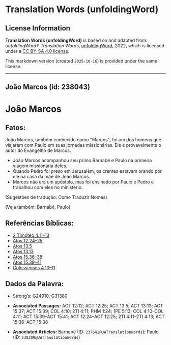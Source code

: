 # Translation Words (unfoldingWord)

## License Information

**Translation Words (unfoldingWord)** is based on and adapted from: _unfoldingWord® Translation Words_, [unfoldingWord](https://unfoldingword.org/utw), 2022, which is licensed under a [CC BY-SA 4.0 license](https://creativecommons.org/licenses/by-sa/4.0/legalcode.en).

This markdown version (created `2025-10-16`) is provided under the same license.



--------------------------------

## João Marcos (id: 238043)

João Marcos
===========

Fatos:
------

João Marcos, também conhecido como "Marcos", foi um dos homens que viajaram com Paulo em suas jornadas missionárias. Ele é provavelmente o autor do Evangelho de Marcos.

* João Marcos acompanhou seu primo Barnabé e Paulo na primeira viagem missionária deles.
* Quando Pedro foi preso em Jerusalém, os crentes estavam orando por ele na casa da mãe de João Marcos.
* Marcos não era um apóstolo, mas foi ensinado por Paulo e Pedro e trabalhou com eles no ministério.

(Sugestões de tradução: Como Traduzir Nomes)

(Veja também: Barnabé, Paulo)

Referências Bíblicas:
---------------------

* [2 Timóteo 4\.11–13](https://ref.ly/2Tim4:11-2Tim4:13)
* [Atos 12\.24–25](https://ref.ly/Acts12:24-Acts12:25)
* [Atos 13\.5](https://ref.ly/Acts13:5)
* [Atos 13\.13](https://ref.ly/Acts13:13)
* [Atos 15\.36–38](https://ref.ly/Acts15:36-Acts15:38)
* [Atos 15\.39–41](https://ref.ly/Acts15:39-Acts15:41)
* [Colossenses 4\.10–11](https://ref.ly/Col4:10-Col4:11)

Dados da Palavra:
-----------------

* Strong’s: G24910, G31380

* **Associated Passages:** ACT 12:12; ACT 12:25; ACT 13:5; ACT 13:13; ACT 15:37; ACT 15:39; COL 4:10; 2TI 4:11; PHM 1:24; 1PE 5:13; COL 4:10–COL 4:11; ACT 15:39–ACT 15:41; ACT 12:24–ACT 12:25; 2TI 4:11–2TI 4:13; ACT 15:36–ACT 15:38
* **Associated Articles:** Barnabé (ID: `237642@UWTranslationWords`); Paulo (ID: `238209@UWTranslationWords`)

